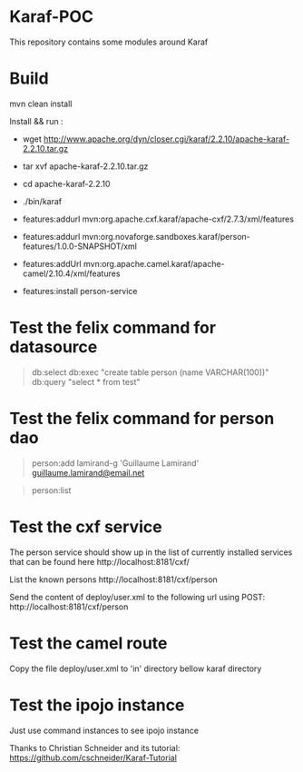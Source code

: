 Karaf-POC
=========

This repository contains some modules around Karaf


Build
=========

mvn clean install

Install && run :

  - wget http://www.apache.org/dyn/closer.cgi/karaf/2.2.10/apache-karaf-2.2.10.tar.gz
  - tar xvf apache-karaf-2.2.10.tar.gz
  - cd apache-karaf-2.2.10
  - ./bin/karaf

  - features:addurl mvn:org.apache.cxf.karaf/apache-cxf/2.7.3/xml/features
  - features:addurl mvn:org.novaforge.sandboxes.karaf/person-features/1.0.0-SNAPSHOT/xml
  - features:addUrl mvn:org.apache.camel.karaf/apache-camel/2.10.4/xml/features

  - features:install person-service


Test the felix command for datasource
=========

> db:select <your datasource name>
> db:exec "create table person (name VARCHAR(100))"
> db:query "select * from test"

Test the felix command for person dao
=========

> person:add lamirand-g 'Guillaume Lamirand' guillaume.lamirand@email.net

> person:list

Test the cxf service
=========

The person service should show up in the list of currently installed services that can be found here
http://localhost:8181/cxf/ 

List the known persons
http://localhost:8181/cxf/person

Send the content of deploy/user.xml to the following url using POST:
http://localhost:8181/cxf/person

Test the camel route
=========

Copy the file deploy/user.xml to 'in' directory bellow karaf directory

Test the ipojo instance
=========

Just use command instances to see ipojo instance


Thanks to Christian Schneider and its tutorial: https://github.com/cschneider/Karaf-Tutorial

